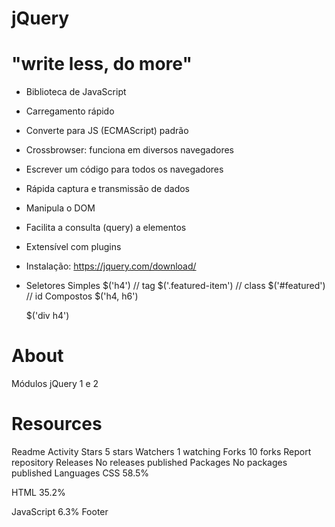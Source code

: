# jQuery

# "write less, do more"

- Biblioteca de JavaScript
- Carregamento rápido
- Converte para JS (ECMAScript) padrão
- Crossbrowser: funciona em diversos navegadores
- Escrever um código para todos os navegadores
- Rápida captura e transmissão de dados
- Manipula o DOM
- Facilita a consulta (query) a elementos
- Extensível com plugins
- Instalação: https://jquery.com/download/
- Seletores
Simples
    $('h4') // tag
    $('.featured-item') // class
    $('#featured') // id
Compostos
    $('h4, h6')

    $('div h4')

# About
Módulos jQuery 1 e 2

# Resources
 Readme
 Activity
Stars
 5 stars
Watchers
 1 watching
Forks
 10 forks
Report repository
Releases
No releases published
Packages
No packages published
Languages
CSS
58.5%
 
HTML
35.2%
 
JavaScript
6.3%
Footer
